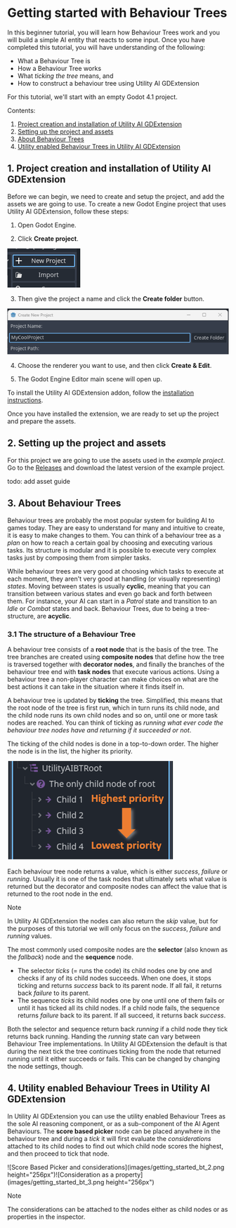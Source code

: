 # Getting started with Behaviour Trees

In this beginner tutorial, you will learn how Behaviour Trees work and you will build a simple AI entity that reacts to some input. Once you have completed this tutorial, you will have understanding of the following: 

 * What a Behaviour Tree is
 * How a Behaviour Tree works
 * What *ticking the tree* means, and
 * How to construct a behaviour tree using Utility AI GDExtension

For this tutorial, we'll start with an empty Godot 4.1  project. 

Contents:

 1. [Project creation and installation of Utility AI GDExtension](Getting_started_with_Behaviour_Trees.md#1-project-creation-and-installation-of-utility-ai-gdextension)
 2. [Setting up the project and assets](Getting_started_with_Behaviour_Trees.md#2-setting-up-the-project-and-assets)
 3. [About Behaviour Trees](Getting_started_with_Behaviour_Trees.md#3-about-behaviour-trees)
 4. [Utility enabled Behaviour Trees in Utility AI GDExtension](Getting_started_with_Behaviour_Trees.md#4-utility-enabled-behaviour-trees-in-utility-ai-gdextension)



## 1. Project creation and installation of Utility AI GDExtension

Before we can begin, we need to create and setup the project, and add the assets we are going to use. To create a new Godot Engine project that uses Utility AI GDExtension, follow these steps: 


1. Open Godot Engine.


2. Click **Create project**.

![Create project](images/create_project_1.png)


3. Then give the project a name and click the **Create folder** button.

![Create project folder](images/create_project_2.png)


4. Choose the renderer you want to use, and then click **Create & Edit**.


5. The Godot Engine Editor main scene will open up.


To install the Utility AI GDExtension addon, follow the [installation instructions](How_to_install_Utility_AI_GDExtension.md).

Once you have installed the extension, we are ready to set up the project and prepare the assets.


## 2. Setting up the project and assets

For this project we are going to use the assets used in the *example project*. Go to the [Releases](https://github.com/JarkkoPar/Utility_AI_GDExtension/releases) and download the latest version of the example project.

todo: add asset guide


## 3. About Behaviour Trees

Behaviour trees are probably the most popular system for building AI to games today. They are easy to understand for many and intuitive to create, it is easy to make changes to them. You can think of a behaviour tree as a *plan* on how to reach a certain goal by choosing and executing various tasks. Its structure is modular and it is possible to execute very complex tasks just by composing them from simpler tasks. 

While behaviour trees are very good at choosing which tasks to execute at each moment, they aren't very good at handling (or visually representing) *states*. Moving between states is usually **cyclic**, meaning that you can transition between various states and even go back and forth between them. For instance, your AI can start in a *Patrol* state and transition to an *Idle* or *Combat* states and back. Behaviour Trees, due to being a tree-structure, are **acyclic**. 


### 3.1 The structure of a Behaviour Tree

A behaviour tree consists of a **root node** that is the basis of the tree. The tree branches are created using **composite nodes** that define how the tree is traversed together with **decorator nodes**, and finally the branches of the behaviour tree end with **task nodes** that execute various actions. Using a behaviour tree a non-player character can make choices on what are the best actions it can take in the situation where it finds itself in.

A behaviour tree is updated by **ticking** the tree. Simplified, this means that the root node of the tree is first run, which in turn runs its child node, and the child node runs its own child nodes and so on, until one or more task nodes are reached. You can think of ticking as *running what ever code the behaviour tree nodes have and returning if it succeeded or not*.

The ticking of the child nodes is done in a top-to-down order. The higher the node is in the list, the higher its priority. 

![Behaviour Tree node priority order](images/getting_started_bt_1.png)


Each behaviour tree node returns a value, which is either *success*, *failure* or *running*. Usually it is one of the task nodes that ultimately sets what value is returned but the decorator and composite nodes can affect the value that is returned to the root node in the end.
 
> [!NOTE]
> In Utility AI GDExtension the nodes can also return the *skip* value, but for the purposes of this tutorial we will only focus on the *success*, *failure* and *running* values. 

The most commonly used composite nodes are the **selector** (also known as the *fallback*) node and the **sequence** node. 

 * The selector *ticks* (= runs the code) its child nodes one by one and checks if any of its child nodes succeeds. When one does, it stops ticking and returns *success* back to its parent node. If all fail, it returns back *failure* to its parent.  
 * The sequence *ticks* its child nodes one by one until one of them fails or until it has ticked all its child nodes. If a child node fails, the sequence returns *failure* back to its parent. If all succeed, it returns back *success*.

Both the selector and sequence return back *running* if a child node they tick returns back running. Handing the *running* state can vary between Behaviour Tree implementations. In Utility AI GDExtension the default is that during the next tick the tree continues ticking from the node that returned running until it either succeeds or fails. This can be changed by changing the node settings, though.




## 4. Utility enabled Behaviour Trees in Utility AI GDExtension

In Utility AI GDExtension you can use the utility enabled Behaviour Trees as the sole AI reasoning component, or as a sub-component of the AI Agent Behaviours. The **score based picker** node can be placed anywhere in the behaviour tree and during a *tick* it will first evaluate the *considerations* attached to its child nodes to find out which child node scores the highest, and then proceed to tick that node. 

![Score Based Picker and considerations](images/getting_started_bt_2.png height="256px")![Consideration as a property](images/getting_started_bt_3.png height="256px")

> [!NOTE]
> The considerations can be attached to the nodes either as child nodes or as properties in the inspector.






